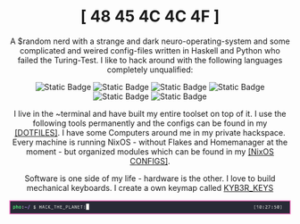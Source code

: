 <h1 align="center">[ 48 45 4C 4C 4F ]</h1>

<p align="center">A $random nerd with a strange and dark neuro-operating-system and some complicated and weired config-files written in Haskell and Python who failed the Turing-Test. I like to hack around with the following languages completely unqualified:</p>

<p align="center">
<img alt="Static Badge" src="https://img.shields.io/badge/Haskell-badge?style=flat-square&logo=haskell&logoColor=%23ffffff&logoSize=auto&labelColor=6272A4&color=6272A4&link=https%3A%2F%2Fxmonad.org%2F">
<img alt="Static Badge" src="https://img.shields.io/badge/python-badge?style=flat-square&logo=python&logoColor=%23ffffff&logoSize=auto&labelColor=6272A4&color=6272A4">
<img alt="Static Badge" src="https://img.shields.io/badge/html-badge?style=flat-square&logo=html5&logoColor=%23ffffff&logoSize=auto&labelColor=6272A4&color=6272A4">
<img alt="Static Badge" src="https://img.shields.io/badge/css-badge?style=flat-square&logo=css3&logoColor=%23ffffff&logoSize=auto&labelColor=6272A4&color=6272A4">
<img alt="Static Badge" src="https://img.shields.io/badge/bash-badge?style=flat-square&logo=gnubash&logoColor=%23ffffff&logoSize=auto&labelColor=6272A4&color=6272A4">
<img alt="Static Badge" src="https://img.shields.io/badge/nix-badge?style=flat-square&logo=nixos&logoColor=%23ffffff&logoSize=auto&labelColor=6272A4&color=6272A4">
</p>

<p align="center">I live in the ~terminal and have built my entire toolset on top of it. I use the following tools permanently and the configs can be found in my <a href="https://github.com/nerdbude/dotfiles">[DOTFILES]</a>. I have some Computers around me in my private hackspace. Every machine is running NixOS - without Flakes and Homemanager at the moment - but organized modules which can be found in my <a href="https://github.com/nerdbude/NixOS-Config">[NixOS CONFIGS]</a>.</p>

<p align="center">Software is one side of my life - hardware is the other. I love to build mechanical keyboards. I create a own keymap called <a href="https://github.com/nerdbude/Kyb3r_Keys"> KYB3R_KEYS </a> </p>

<p align="center">
<img src="/img/terminal.png">
</p>
